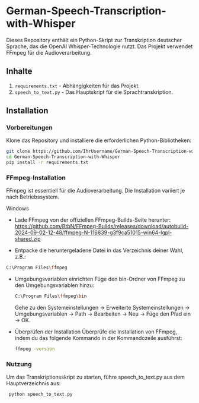 # German-Speech-Transcription-with-Whisper

Dieses Repository enthält ein Python-Skript zur Transkription deutscher Sprache, das die OpenAI Whisper-Technologie nutzt. Das Projekt verwendet FFmpeg für die Audioverarbeitung.

## Inhalte

1. `requirements.txt` - Abhängigkeiten für das Projekt.
2. `speech_to_text.py` - Das Hauptskript für die Sprachtranskription.

## Installation

### Vorbereitungen

Klone das Repository und installiere die erforderlichen Python-Bibliotheken:

```bash
git clone https://github.com/IhrUsername/German-Speech-Transcription-with-Whisper.git
cd German-Speech-Transcription-with-Whisper
pip install -r requirements.txt
```
### FFmpeg-Installation
FFmpeg ist essentiell für die Audioverarbeitung. Die Installation variiert je nach Betriebssystem.

Windows
- Lade FFmpeg von der offiziellen FFmpeg-Builds-Seite herunter:
  https://github.com/BtbN/FFmpeg-Builds/releases/download/autobuild-2024-09-02-12-48/ffmpeg-N-116839-g3f9ca51015-win64-lgpl-shared.zip

-  Entpacke die heruntergeladene Datei in das Verzeichnis deiner Wahl, z.B.:
```bash
C:\Program Files\ffmpeg
```
- Umgebungsvariablen einrichten
  Füge den bin-Ordner von FFmpeg zu den Umgebungsvariablen hinzu:
  ```bash
  C:\Program Files\ffmpeg\bin
  ```
  Gehe zu den Systemeinstellungen -> Erweiterte Systemeinstellungen -> Umgebungsvariablen -> Path -> Bearbeiten -> Neu -> Füge den Pfad ein -> OK.

- Überprüfen der Installation
  Überprüfe die Installation von FFmpeg, indem du das folgende Kommando in der Kommandozeile ausführst:
  ```bash
  ffmpeg -version
  ```
### Nutzung
Um das Transkriptionsskript zu starten, führe speech_to_text.py aus dem Hauptverzeichnis aus:

 ```bash
  python speech_to_text.py
  ```



